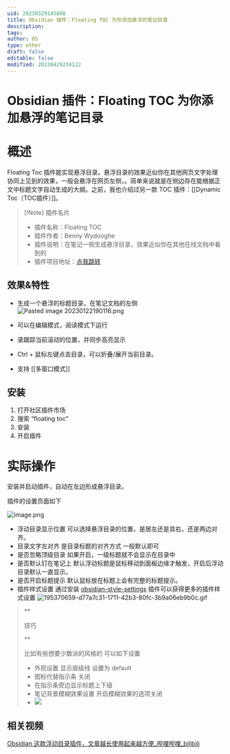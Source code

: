 ```yaml
---
uid: 20230329145808
title: Obsidian 插件：Floating TOC 为你添加悬浮的笔记目录
description: 
tags: 
author: OS
type: other
draft: false
editable: false
modified: 20230429234122
---
```


# Obsidian 插件：Floating TOC 为你添加悬浮的笔记目录

# 概述

Floating Toc 插件能实现悬浮目录。悬浮目录的效果近似你在其他网页文字处理协同上见到的效果，一般会悬浮在网页左侧，。简单来说就是在侧边存在能根据正文中标题文字自动生成的大纲。之前，我也介绍过另一款 TOC 插件：[[Dynamic Toc（TOC插件）]]。

> [!Note] 插件名片
> - 插件名称：Floating TOC
> - 插件作者：Benny Wydooghe
> - 插件说明：在笔记一侧生成悬浮目录，效果近似你在其他在线文档中看到的
> - 插件项目地址：[点我跳转](https://github.com/cumany/obsidian-floating-toc-plugin)

## 效果&特性

- 生成一个悬浮的标题目录，在笔记文档的左侧
    ![Pasted image 20230122190116.png](https://cdn.pkmer.cn/images/0825c4821f4f73bf1284f48890d75b59_MD5.gif)

- 可以在编辑模式，阅读模式下运行
- 录跟踪当前滚动的位置，并同步高亮显示
- Ctrl + 鼠标左键点击目录，可以折叠/展开当前目录。
- 支持 [[多窗口模式]]

## 安装

1. 打开社区插件市场
2. 搜索 “floating toc”
3. 安装
4. 开启插件

# 实际操作

安装并启动插件，自动在左边形成悬浮目录。

插件的设置页面如下

![image.png](https://cdn.pkmer.cn/images/5a411e220a8d93c3b85d22554ccdfc4d_MD5.png)

- 浮动目录显示位置 可以选择悬浮目录的位置，是居左还是具右，还是两边对齐。
- 目录文字左对齐 是目录标题的对齐方式 一般默认即可
- 是否忽略顶级目录 如果开启，一级标题就不会显示在目录中
- 是否默认钉在笔记上 默认浮动标题是鼠标移动到面板边缘才触发，开启后浮动目录默认一直显示。
- 是否开启标题提示 默认鼠标放在标题上会有完整的标题提示。
- 插件样式设置 通过安装 [obsidian-style-settings](https://pkmer.cn/Pkmer-Docs/10-Obsidian/Obsidian%E7%A4%BE%E5%8C%BA%E6%8F%92%E4%BB%B6/obsidian-style-settings) 插件可以获得更多的插件样式设置
    ![195370659-d77a7c31-1711-42b3-80fc-3b9a06eb9b0c.gif](https://cdn.pkmer.cn/images/95f36f0da7c8667d556eacebcb226656_MD5.gif)

> **
>
> 技巧
>
> **
>
> 比如有些想要少数派的风格的 可以如下设置
>
> - 外观设置 显示层级线 设置为 default
> - 图标代替指示条 关闭
> - 在指示条旁边显示标题上下级
> - 笔记背景模糊效果设置 开启模糊效果的选项关闭
> - ![](https://cdn.pkmer.cn/images/9bcf77d2238a762a259ac25edf287df4_MD5.png)

## 相关视频

[Obsidian 这款浮动目录插件，文章越长使用起来越方便_哔哩哔哩_bilibili](https://www.bilibili.com/video/BV1Ze4y1C7Yw/)
